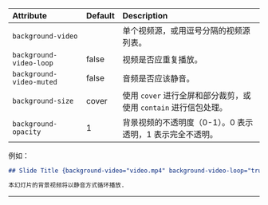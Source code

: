 

| **Attribute**            | **Default** | **Description**                                                                         |
|:-------------------------|:------------|:----------------------------------------------------------------------------------------|
| `background-video`       |             | 单个视频源，或用逗号分隔的视频源列表。                      |
| `background-video-loop`  | false       | 视频是否应重复播放。                                              |
| `background-video-muted` | false       | 音频是否应该静音。                                                     |
| `background-size`        | cover       | 使用 `cover` 进行全屏和部分裁剪，或使用 `contain` 进行信包处理。            |
| `background-opacity`     | 1           | 背景视频的不透明度（0-1）。0 表示透明，1 表示完全不透明。 |

例如：

``` markdown
## Slide Title {background-video="video.mp4" background-video-loop="true" background-video-muted="true"}

本幻灯片的背景视频将以静音方式循环播放.
```
---
